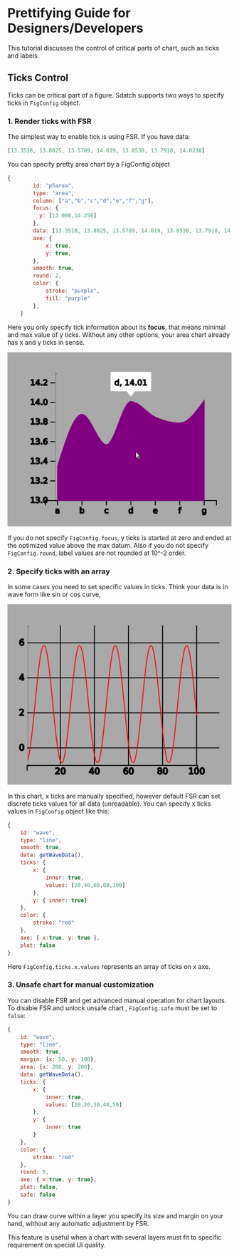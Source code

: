# Prettifying Guide for Designers/Developers

This tutorial discusses the control of critical parts of chart, such as ticks and labels.

## Ticks Control

Ticks can be critical part of a figure. 
Sdatch supports two ways to specify ticks in `FigConfig` object.

### 1. Render ticks with FSR

The simplest way to enable tick is using FSR. If you have data:

```javascript
[13.3518, 13.8825, 13.5789, 14.019, 13.8530, 13.7918, 14.0238]
```

You can specify pretty area chart by a FigConfig object

```javascript
{
        id: "p5area",
        type: "area",
        column: ["a","b","c","d","e","f","g"],
        focus: {
          y: [13.000,14.250]
        },
        data: [13.3518, 13.8825, 13.5789, 14.019, 13.8530, 13.7918, 14.0238],
        axe: {
            x: true,
            y: true,
        },
        smooth: true,
        round: 2,
        color: {
            stroke: "purple",
            fill: "purple"
        },
    }
```

Here you only specify tick information about its **focus**, that means minimal and max value of y ticks.
Without any other options, your area chart already has x and y ticks in sense.

![pg01](pg01.png)

If you do not specify `FigConfig.focus`, y ticks is started at zero and ended at the optimized value above the max datum.
Also if you do not specify `FigConfig.round`, label values are not rounded at 10^-2 order.


### 2. Specify ticks with an array

In some cases you need to set specific values in ticks. 
Think your data is in wave form like sin or cos curve, 

![pg02](pg02.png)


In this chart, x ticks are manually specified, however default FSR can set discrete ticks values for all data (unreadable).
You can specify x ticks values in `FigConfig` object like this:

```javascript
{
    id: "wave", 
    type: "line", 
    smooth: true,
    data: getWaveData(),
    ticks: { 
        x: {
            inner: true, 
            values: [20,40,60,80,100]
        }, 
        y: { inner: true} 
    },
    color: {
        stroke: "red"
    },
    axe: { x:true, y: true },
    plot: false
}
```

Here `FigConfig.ticks.x.values` represents an array of ticks on x axe.

### 3. Unsafe chart for manual customization

You can disable FSR and get advanced manual operation for chart layouts.
To disable FSR and unlock unsafe chart , `FigConfig.safe` must be set to `false`:

```javascript
{
    id: "wave", 
    type: "line", 
    smooth: true,
    margin: {x: 50, y: 100},
    area: {x: 200, y: 200},
    data: getWaveData(),
    ticks: { 
        x: {
            inner: true, 
            values: [10,20,30,40,50]
        }, 
        y: {
            inner: true
        }
    },
    color: {
        stroke: "red"
    },
    round: 5,
    axe: { x:true, y: true},
    plot: false,
    safe: false
}
```

You can draw curve within a layer you specify its size and margin on your hand, without any automatic adjustment by FSR.

This feature is useful when a chart with several layers must fit to specific requirement on special UI quality.